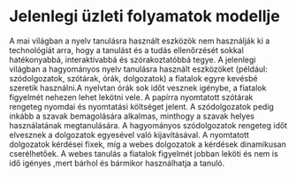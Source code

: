 # Jelenlegi üzleti folyamatok modellje

A mai világban a nyelv tanulásra használt eszközök nem használják ki a technológiát arra,
hogy a tanulást és a tudás ellenőrzését sokkal hatékonyabbá, interaktívabbá és szórakoztatóbbá tegye.
A jelenlegi világban a hagyományos nyelv tanulásra használt eszközöket (például: szódolgozatok, szótárak, órák, dolgozatok) 
a fiatalok egyre kevésbé szeretik használni.A nyelvtan órák sok időt vesznek igénybe, 
a fiatalok figyelmét nehezen lehet lekötni vele. A papírra nyomtatott szótárak rengeteg nyomdai és nyomtatási költséget jelent. 
A szódolgozatok pedig inkább a szavak bemagolására alkalmas, minthogy 
a szavak helyes használatának megtanulására. A hagyományos szódolgozatok rengeteg időt elvesznek a dolgozatok 
egyesével való kijavításával. A nyomtatott dolgozatok kérdései fixek, míg a webes dolgozatok a kérdések dinamikusan cserélhetőek.
A webes tanulás a fiatalok figyelmét jobban leköti és nem is idő igényes ,mert bárhol és bármikor használhatja a tanuló.
